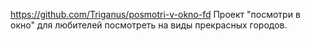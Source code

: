 https://github.com/Triganus/posmotri-v-okno-fd
Проект "посмотри в окно" для любителей посмотреть на виды прекрасных городов.
